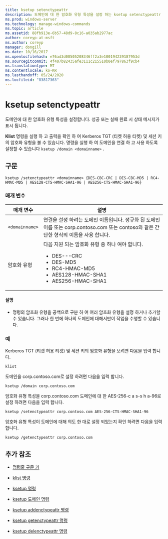 ```yaml
---
title: ksetup setenctypeattr
description: 도메인에 대 한 암호화 유형 특성을 설정 하는 ksetup setenctypeattr 명령에 대 한 참조 항목입니다.
ms.prod: windows-server
ms.technology: manage-windows-commands
ms.topic: article
ms.assetid: 88fb913e-6b57-48d9-8c16-a035ab2977ac
author: coreyp-at-msft
ms.author: coreyp
manager: dongill
ms.date: 10/16/2017
ms.openlocfilehash: e76ad3d08505208346ff2a3e100194239187953d
ms.sourcegitcommit: 4f407b82435afe3111c215510b0ef797863f9cb4
ms.translationtype: MT
ms.contentlocale: ko-KR
ms.lasthandoff: 05/24/2020
ms.locfileid: "83817363"
---
```

# <a name="ksetup-setenctypeattr"></a>ksetup setenctypeattr

도메인에 대 한 암호화 유형 특성을 설정합니다. 성공 또는 실패 완료 시 상태 메시지가 표시 됩니다.

**Klist** 명령을 실행 하 고 출력을 확인 하 여 Kerberos TGT (티켓 허용 티켓) 및 세션 키의 암호화 유형을 볼 수 있습니다. 명령을 실행 하 여 도메인을 연결 하 고 사용 하도록 설정할 수 있습니다 `ksetup /domain <domainname>` .

## <a name="syntax"></a>구문

```
ksetup /setenctypeattr <domainname> {DES-CBC-CRC | DES-CBC-MD5 | RC4-HMAC-MD5 | AES128-CTS-HMAC-SHA1-96 | AES256-CTS-HMAC-SHA1-96}
```

### <a name="parameters"></a>매개 변수

| 매개 변수 | 설명 |
| --------- | ----------- |
| `<domainname>` | 연결을 설정 하려는 도메인 이름입니다. 정규화 된 도메인 이름 또는 corp.contoso.com 또는 contoso와 같은 간단한 형식의 이름을 사용 합니다. |
| 암호화 유형 | 다음 지원 되는 암호화 유형 중 하나 여야 합니다.<ul><li>DES---CRC</li><li>DES-MD5</li><li>RC4-HMAC-MD5</li><li>AES128-HMAC-SHA1</li><li>AES256-HMAC-SHA1</li></ul> |

#### <a name="remarks"></a>설명

- 명령의 암호화 유형을 공백으로 구분 하 여 여러 암호화 유형을 설정 하거나 추가할 수 있습니다. 그러나 한 번에 하나의 도메인에 대해서만이 작업을 수행할 수 있습니다.

### <a name="examples"></a>예

Kerberos TGT (티켓 허용 티켓) 및 세션 키의 암호화 유형을 보려면 다음을 입력 합니다.

```
klist
```

도메인을 corp.contoso.com로 설정 하려면 다음을 입력 합니다.

```
ksetup /domain corp.contoso.com
```

암호화 유형 특성을 corp.contoso.com 도메인에 대 한 AES-256-c a s-s h a-96로 설정 하려면 다음을 입력 합니다.

```
ksetup /setenctypeattr corp.contoso.com AES-256-CTS-HMAC-SHA1-96
```

암호화 유형 특성이 도메인에 대해 의도 한 대로 설정 되었는지 확인 하려면 다음을 입력 합니다.

```
ksetup /getenctypeattr corp.contoso.com
```

## <a name="additional-references"></a>추가 참조

- [명령줄 구문 키](command-line-syntax-key.md)

- [klist 명령](klist.md)

- [ksetup 명령](ksetup.md)

- [ksetup 도메인 명령](ksetup-domain.md)

- [ksetup addenctypeattr 명령](ksetup-addenctypeattr.md)

- [ksetup getenctypeattr 명령](ksetup-getenctypeattr.md)

- [ksetup delenctypeattr 명령](ksetup-delenctypeattr.md)

